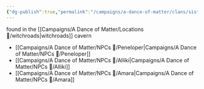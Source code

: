 ```yaml
---
{"dg-publish":true,"permalink":"/campaigns/a-dance-of-matter/clans/sisterhood-of-delfas/"}
---
```


found in the [[Campaigns/A Dance of Matter/Locations 📌/witchroads\|witchroads]] cavern

- [[Campaigns/A Dance of Matter/NPCs 🤖/Peneloper\|Campaigns/A Dance of Matter/NPCs 🤖/Peneloper]]
- [[Campaigns/A Dance of Matter/NPCs 🤖/Alliki\|Campaigns/A Dance of Matter/NPCs 🤖/Alliki]]
- [[Campaigns/A Dance of Matter/NPCs 🤖/Amara\|Campaigns/A Dance of Matter/NPCs 🤖/Amara]]

